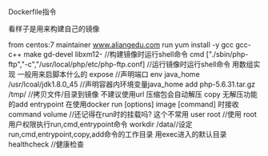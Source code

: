 Dockerfile指令

看样子是用来构建自己的镜像

from centos:7
maintainer www.aliangedu.com
run yum install -y gcc gcc-c++ make gd-devel libxm12- //构建镜像时运行shell命令
cmd ["./sbin/php-ftp","-c","/usr/local/php/etc/php-ftp.conf] //运行镜像时运行shell命令 用数组实现 一般用来启脚本什么的
expose //声明端口
env java_home /usr/lcoal/jdk1.8.0_45 //声明容器内环境变量java_home
add php-5.6.31.tar.gz /tmp/ //拷贝文件/目录到镜像 不建议使用url 压缩包会自动解压
copy 无解压功能的add
entrypoint 在使用docker run [options] image [command] 时接收command
volume //还记得在run时的挂载吗? 这个不常用
user root //使用 root 用户权限执行run,cmd,entrypoint命令
workdir /data//设定run,cmd,entrypoint,copy,add命令的工作目录 用exec进入的默认目录
healthcheck //健康检查